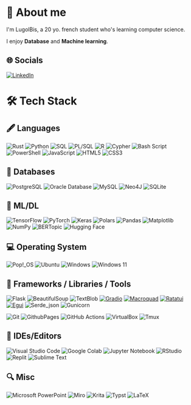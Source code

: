 
# 🔭 About me 
I'm LugolBis, a 20 yo. french student who's learning computer science.

I enjoy **Database** and **Machine learning**.

## 🌐 Socials

[![LinkedIn](https://img.shields.io/badge/linkedin-%230077B5.svg?style=for-the-badge&logo=linkedin&logoColor=white)](https://www.linkedin.com/in/lo%C3%AFc-desmar%C3%A8s-332855275?lipi=urn%3Ali%3Apage%3Ad_flagship3_profile_view_base_contact_details%3BUiN2icJCQ6a1RNpz8RsYVg%3D%3D)
<br>

# 🛠️ Tech Stack

## 🖋️ Languages

![Rust](https://img.shields.io/badge/rust-%23000000.svg?style=for-the-badge&logo=rust&logoColor=white)
![Python](https://img.shields.io/badge/python-3670A0?style=for-the-badge&logo=python&logoColor=ffdd54)
![SQL](https://img.shields.io/badge/SQL-4479A1.svg?style=for-the-badge&logo=SQL&logoColor=white)
![PL/SQL](https://img.shields.io/badge/PL/SQL-F80000?style=for-the-badge&logo=PL%20SQL&logoColor=white)
![R](https://img.shields.io/badge/r-%23276DC3.svg?style=for-the-badge&logo=r&logoColor=white)
![Cypher](https://img.shields.io/badge/Cypher-ffffff?style=for-the-badge&color=7ad1ff)
![Bash Script](https://img.shields.io/badge/bash_script-%23121011.svg?style=for-the-badge&logo=gnu-bash&logoColor=white)
![PowerShell](https://img.shields.io/badge/PowerShell-%235391FE.svg?style=for-the-badge&logo=powershell&logoColor=white)
![JavaScript](https://img.shields.io/badge/javascript-%23323330.svg?style=for-the-badge&logo=javascript&logoColor=%23F7DF1E)
![HTML5](https://img.shields.io/badge/html5-%23E34F26.svg?style=for-the-badge&logo=html5&logoColor=white)
![CSS3](https://img.shields.io/badge/css3-%231572B6.svg?style=for-the-badge&logo=css3&logoColor=white)

## 💾 Databases

![PostgreSQL](https://img.shields.io/badge/postgres-%23316192.svg?style=for-the-badge&logo=postgresql&logoColor=white)
![Oracle Database](https://img.shields.io/badge/Oracle-F80000?style=for-the-badge&logo=oracle&logoColor=white)
![MySQL](https://img.shields.io/badge/mysql-4479A1.svg?style=for-the-badge&logo=mysql&logoColor=white)
![Neo4J](https://img.shields.io/badge/Neo4j-008CC1?style=for-the-badge&logo=neo4j&logoColor=white)
![SQLite](https://img.shields.io/badge/sqlite-%2307405e.svg?style=for-the-badge&logo=sqlite&logoColor=white)

## 🤖 ML/DL

![TensorFlow](https://img.shields.io/badge/TensorFlow-%23FF6F00.svg?style=for-the-badge&logo=TensorFlow&logoColor=white)
![PyTorch](https://img.shields.io/badge/PyTorch-%23EE4C2C.svg?style=for-the-badge&logo=PyTorch&logoColor=white)
![Keras](https://img.shields.io/badge/Keras-%23D00000.svg?style=for-the-badge&logo=Keras&logoColor=white)
![Polars](https://img.shields.io/badge/polars-0075ff?style=for-the-badge&logo=polars&logoColor=white)
![Pandas](https://img.shields.io/badge/pandas-%23150458.svg?style=for-the-badge&logo=pandas&logoColor=white)
![Matplotlib](https://img.shields.io/badge/Matplotlib-%23ffffff.svg?style=for-the-badge&logo=Matplotlib&logoColor=black)
![NumPy](https://img.shields.io/badge/numpy-%23013243.svg?style=for-the-badge&logo=numpy&logoColor=white)
![BERTopic](https://img.shields.io/badge/bertopic-%23150458.svg?style=for-the-badge&logo=bertopic&logoColor=white)
![Hugging Face](https://img.shields.io/badge/hugging%20face-FFAC04?logo=huggingface&logoColor=black&style=for-the-badge)

## 💻 Operating System

![Pop!\_OS](https://img.shields.io/badge/Pop!_OS-48B9C7?style=for-the-badge&logo=Pop!_OS&logoColor=white)
![Ubuntu](https://img.shields.io/badge/Ubuntu-E95420?style=for-the-badge&logo=ubuntu&logoColor=white)
![Windows](https://img.shields.io/badge/Windows-0078D6?style=for-the-badge&logo=windows&logoColor=white)
![Windows 11](https://img.shields.io/badge/Windows%2011-%230079d5.svg?style=for-the-badge&logo=Windows%2011&logoColor=white)

## 🚀 Frameworks / Libraries / Tools

![Flask](https://img.shields.io/badge/flask-%23000.svg?style=for-the-badge&logo=flask&logoColor=white)
![BeautifulSoup](https://img.shields.io/badge/BeautifulSoup-050038?style=for-the-badge&logo=BeautifulSoup&logoColor=white)
![TextBlob](https://img.shields.io/badge/TextBlob-%23ffffff.svg?style=for-the-badge&logo=TextBlob&logoColor=black)
[![Gradio](https://img.shields.io/badge/Gradio-%23F9A825.svg?style=for-the-badge&logo=gradio&logoColor=white)](https://www.gradio.app/)
[![Macroquad](https://img.shields.io/badge/Macroquad-DD1200?style=for-the-badge&logo=Macroquad&logoColor=white)](https://macroquad.rs/)
[![Ratatui](https://img.shields.io/badge/Ratatui-%23F9A825.svg?style=for-the-badge&logo=ratatui&logoColor=white)](https://ratatui.rs/)
[![Egui](https://img.shields.io/badge/Egui-217346?style=for-the-badge&logo=egui&logoColor=white)](https://crates.io/crates/egui)
![Serde_json](https://img.shields.io/badge/Serde__json-ffffff?style=for-the-badge&color=000000)
![Gunicorn](https://img.shields.io/badge/gunicorn-%298729.svg?style=for-the-badge&logo=gunicorn&logoColor=white)

![Git](https://img.shields.io/badge/git-%23F05033.svg?style=for-the-badge&logo=git&logoColor=white)
![GithubPages](https://img.shields.io/badge/github%20pages-121013?style=for-the-badge&logo=github&logoColor=white)
![GitHub Actions](https://img.shields.io/badge/github%20actions-%232671E5.svg?style=for-the-badge&logo=githubactions&logoColor=white) 
![VirtualBox](https://img.shields.io/badge/VirtualBox-183A61?logo=virtualbox&logoColor=white&style=for-the-badge)
![Tmux](https://img.shields.io/badge/tmux-1BB91F?style=for-the-badge&logo=tmux&logoColor=white)

## 🧰 IDEs/Editors

![Visual Studio Code](https://img.shields.io/badge/Visual%20Studio%20Code-0078d7.svg?style=for-the-badge&logo=visual-studio-code&logoColor=white)
![Google Colab](https://img.shields.io/badge/Google%20Colab-%23F9A825.svg?style=for-the-badge&logo=googlecolab&logoColor=white)
![Jupyter Notebook](https://img.shields.io/badge/jupyter-%23FA0F00.svg?style=for-the-badge&logo=jupyter&logoColor=white)
![RStudio](https://img.shields.io/badge/RStudio-4285F4?style=for-the-badge&logo=rstudio&logoColor=white)
![Replit](https://img.shields.io/badge/Replit-DD1200?style=for-the-badge&logo=Replit&logoColor=white)
![Sublime Text](https://img.shields.io/badge/sublime_text-%23575757.svg?style=for-the-badge&logo=sublime-text&logoColor=important)

## 🔍 Misc

![Microsoft PowerPoint](https://img.shields.io/badge/Microsoft_PowerPoint-B7472A?style=for-the-badge&logo=microsoft-powerpoint&logoColor=white)
![Miro](https://img.shields.io/badge/Miro-F7C922?style=for-the-badge&logo=Miro&logoColor=050036)
![Krita](https://img.shields.io/badge/Krita-203759?style=for-the-badge&logo=krita&logoColor=EEF37B)
![Typst](https://img.shields.io/badge/typst-239DAD.svg?style=for-the-badge&logo=typst&logoColor=white)
![LaTeX](https://img.shields.io/badge/latex-%23008080.svg?style=for-the-badge&logo=latex&logoColor=white)
